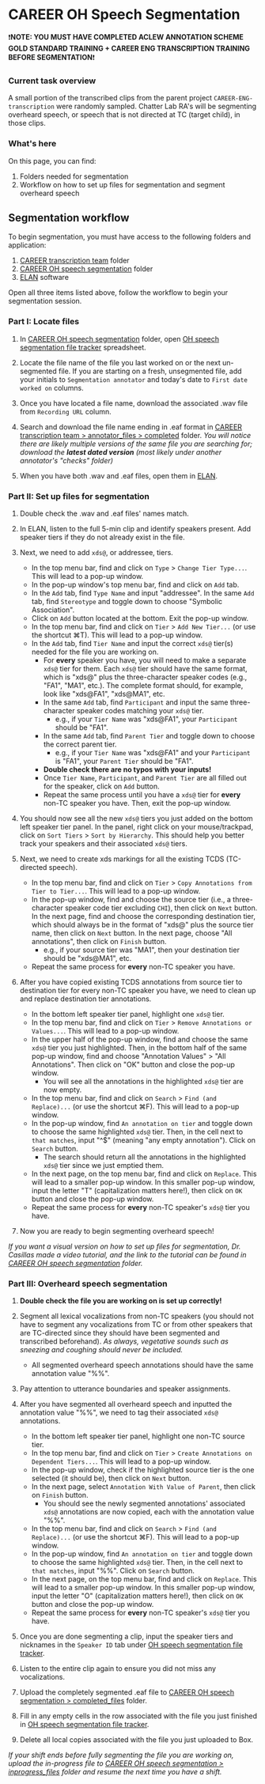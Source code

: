 # CAREER OH Speech Segmentation

❗**NOTE: YOU MUST HAVE COMPLETED ACLEW ANNOTATION SCHEME GOLD STANDARD TRAINING + CAREER ENG TRANSCRIPTION TRAINING BEFORE SEGMENTATION**❗

### Current task overview

A small portion of the transcribed clips from the parent project `CAREER-ENG-transcription` were randomly sampled. Chatter Lab RA's will be segmenting overheard speech, or speech that is not directed at TC (target child), in those clips.

### What's here

On this page, you can find:

1. Folders needed for segmentation
2. Workflow on how to set up files for segmentation and segment overheard speech

## Segmentation workflow

To begin segmentation, you must have access to the following folders and application:

1. [CAREER transcription team](https://uchicago.app.box.com/folder/198109383319) folder
2. [CAREER OH speech segmentation](https://uchicago.app.box.com/folder/346086493250) folder
3. [ELAN](https://archive.mpi.nl/tla/elan/download) software

Open all three items listed above, follow the workflow to begin your segmentation session.

### Part I: Locate files

1. In [CAREER OH speech segmentation](https://uchicago.app.box.com/folder/346086493250) folder, open [OH speech segmentation file tracker](https://uchicago.app.box.com/file/2017072696161) spreadsheet.

2. Locate the file name of the file you last worked on or the next un-segmented file. If you are starting on a fresh, unsegmented file, add your initials to `Segmentation annotator` and today's date to `First date worked on` columns.

3. Once you have located a file name, download the associated .wav file from `Recording URL` column.

4. Search and download the file name ending in .eaf format in [CAREER transcription team > annotator_files > completed](https://uchicago.app.box.com/folder/199422689005) folder. *You will notice there are likely multiple versions of the same file you are searching for; download the ***latest dated version*** (most likely under another annotator's "checks" folder)*

5. When you have both .wav and .eaf files, open them in [ELAN](https://archive.mpi.nl/tla/elan/download).

### Part II: Set up files for segmentation

1. Double check the .wav and .eaf files' names match.

2. In ELAN, listen to the full 5-min clip and identify speakers present. Add speaker tiers if they do not already exist in the file.

3. Next, we need to add `xds@`, or addressee, tiers.
    
    - In the top menu bar, find and click on `Type` > `Change Tier Type...`. This will lead to a pop-up window.
    - In the pop-up window's top menu bar, find and click on `Add` tab.
    - In the `Add` tab, find `Type Name` and input "addressee". In the same `Add` tab, find `Stereotype` and toggle down to choose "Symbolic Association".
    - Click on `Add` button located at the bottom. Exit the pop-up window.
    - In the top menu bar, find and click on `Tier` > `Add New Tier...` (or use the shortcut ⌘T). This will lead to a pop-up window.
    - In the `Add` tab, find `Tier Name` and input the correct `xds@` tier(s) needed for the file you are working on.
      - For **every** speaker you have, you will need to make a separate `xds@` tier for them. Each `xds@` tier should have the same format, which is "xds@" plus the three-character speaker codes (e.g., "FA1", "MA1", etc.). The complete format should, for example, look like "xds@FA1", "xds@MA1", etc.
      - In the same `Add` tab, find `Participant` and input the same three-character speaker codes matching your `xds@` tier.
        - e.g., if your `Tier Name` was "xds@FA1", your `Participant` should be "FA1".
      - In the same `Add` tab, find `Parent Tier` and toggle down to choose the correct parent tier.
        - e.g., if your `Tier Name` was "xds@FA1" and your `Participant` is "FA1", your `Parent Tier` should be "FA1".
      - **Double check there are no typos with your inputs!**
      - Once `Tier Name`, `Participant`, and `Parent Tier` are all filled out for the speaker, click on `Add` button.
      - Repeat the same process until you have a `xds@` tier for **every** non-TC speaker you have. Then, exit the pop-up window.
        
4. You should now see all the new `xds@` tiers you just added on the bottom left speaker tier panel. In the panel, right click on your mouse/trackpad, click on `Sort Tiers` > `Sort by Hierarchy`. This should help you better track your speakers and their associated `xds@` tiers.

5. Next, we need to create xds markings for all the existing TCDS (TC-directed speech).
    
    - In the top menu bar, find and click on `Tier` > `Copy Annotations from Tier to Tier...`. This will lead to a pop-up window.
    - In the pop-up window, find and choose the source tier (i.e., a three-character speaker code tier excluding `CHI`), then click on `Next` button. In the next page, find and choose the corresponding destination tier, which should always be in the format of "xds@" plus the source tier name, then click on `Next` button. In the next page, choose "All annotations", then click on `Finish` button.
      - e.g., if your source tier was "MA1", then your destination tier should be "xds@MA1", etc.
    - Repeat the same process for **every** non-TC speaker you have.
      
6. After you have copied existing TCDS annotations from source tier to destination tier for every non-TC speaker you have, we need to clean up and replace destination tier annotations.
    
    - In the bottom left speaker tier panel, highlight one `xds@` tier.
    - In the top menu bar, find and click on `Tier` > `Remove Annotations or Values...`. This will lead to a pop-up window.
    - In the upper half of the pop-up window, find and choose the same `xds@` tier you just highlighted. Then, in the bottom half of the same pop-up window, find and choose "Annotation Values" > "All Annotations". Then click on "OK" button and close the pop-up window.
      - You will see all the annotations in the highlighted `xds@` tier are now empty.
    - In the top menu bar, find and click on `Search` > `Find (and Replace)...` (or use the shortcut ⌘F). This will lead to a pop-up window.
    - In the pop-up window, find `An annotation on tier` and toggle down to choose the same highlighted `xds@` tier. Then, in the cell next to `that matches`, input "^$" (meaning "any empty annotation"). Click on `Search` button. 
      - The search should return all the annotations in the highlighted `xds@` tier since we just emptied them.
    - In the next page, on the top menu bar, find and click on `Replace`. This will lead to a smaller pop-up window. In this smaller pop-up window, input the letter "T" (capitalization matters here!), then click on `OK` button and close the pop-up window.
    - Repeat the same process for **every** non-TC speaker's `xds@` tier you have.
      
7. Now you are ready to begin segmenting overheard speech!

*If you want a visual version on how to set up files for segmentation, Dr. Casillas made a video tutorial, and the link to the tutorial can be found in [CAREER OH speech segmentation](https://uchicago.app.box.com/folder/346086493250) folder.*

### Part III: Overheard speech segmentation

1. **Double check the file you are working on is set up correctly!**

2. Segment all lexical vocalizations from non-TC speakers (you should not have to segment any vocalizations from TC or from other speakers that are TC-directed since they should have been segmented and transcribed beforehand). *As always, vegetative sounds such as sneezing and coughing should never be included.*

    - All segmented overheard speech annotations should have the same annotation value "%%".

3. Pay attention to utterance boundaries and speaker assignments.

4. After you have segmented all overheard speech and inputted the annotation value "%%", we need to tag their associated `xds@` annotations.

    - In the bottom left speaker tier panel, highlight one non-TC source tier.
    - In the top menu bar, find and click on `Tier` > `Create Annotations on Dependent Tiers...`. This will lead to a pop-up window.
    - In the pop-up window, check if the highlighted source tier is the one selected (it should be), then click on `Next` button.
    - In the next page, select `Annotation With Value of Parent`, then click on `Finish` button.
      - You should see the newly segmented annotations' associated `xds@` annotations are now copied, each with the annotation value "%%".
    - In the top menu bar, find and click on `Search` > `Find (and Replace)...` (or use the shortcut ⌘F). This will lead to a pop-up window.
    - In the pop-up window, find `An annotation on tier` and toggle down to choose the same highlighted `xds@` tier. Then, in the cell next to `that matches`, input "%%". Click on `Search` button. 
    - In the next page, on the top menu bar, find and click on `Replace`. This will lead to a smaller pop-up window. In this smaller pop-up window, input the letter "O" (capitalization matters here!), then click on `OK` button and close the pop-up window.
    - Repeat the same process for **every** non-TC speaker's `xds@` tier you have.
      
5. Once you are done segmenting a clip, input the speaker tiers and nicknames in the `Speaker ID` tab under [OH speech segmentation file tracker](https://uchicago.app.box.com/file/2017072696161).

6. Listen to the entire clip again to ensure you did not miss any vocalizations.

7. Upload the completely segmented .eaf file to [CAREER OH speech segmentation > completed_files](https://uchicago.app.box.com/folder/347024015997) folder.

8. Fill in any empty cells in the row associated with the file you just finished in [OH speech segmentation file tracker](https://uchicago.app.box.com/file/2017072696161).

9. Delete all local copies associated with the file you just uploaded to Box.

*If your shift ends before fully segmenting the file you are working on, upload the in-progress file to [CAREER OH speech segmentation > inprogress_files](https://uchicago.app.box.com/folder/347025323995) folder and resume the next time you have a shift.*
